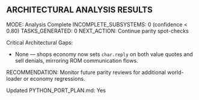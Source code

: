 ## ARCHITECTURAL ANALYSIS RESULTS

MODE: Analysis Complete
INCOMPLETE_SUBSYSTEMS: 0 (confidence < 0.80)
TASKS_GENERATED: 0
NEXT_ACTION: Continue parity spot-checks

Critical Architectural Gaps:
- None — shops economy now sets `char.reply` on both value quotes and sell denials, mirroring ROM communication flows.

RECOMMENDATION: Monitor future parity reviews for additional world-loader or economy regressions.

Updated PYTHON_PORT_PLAN.md: Yes

